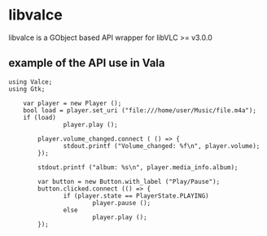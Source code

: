 # libvalce

libvalce is a GObject based API wrapper for libVLC >= v3.0.0

## example of the API use in Vala

```
using Valce;
using Gtk;

	var player = new Player ();
	bool load = player.set_uri ("file:///home/user/Music/file.m4a");
	if (load)
               player.play ();

        player.volume_changed.connect ( () => {
               stdout.printf ("Volume_changed: %f\n", player.volume);
        });

        stdout.printf ("album: %s\n", player.media_info.album);

        var button = new Button.with_label ("Play/Pause");
        button.clicked.connect (() => {
               if (player.state == PlayerState.PLAYING)
                       player.pause ();
               else
                       player.play ();
        });

```

